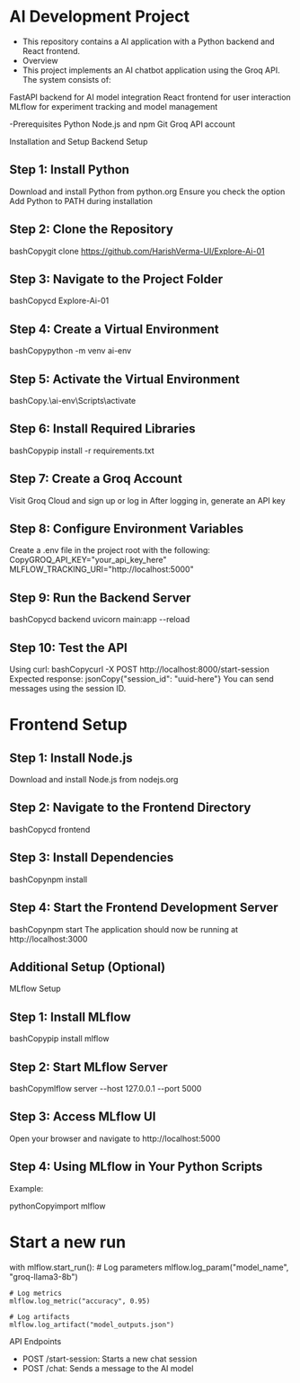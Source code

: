 # AI Development Project
- This repository contains a AI application with a Python backend and React frontend.
- Overview
- This project implements an AI chatbot application using the Groq API. The system consists of:

FastAPI backend for AI model integration
React frontend for user interaction
MLflow for experiment tracking and model management

-Prerequisites
  Python 
  Node.js and npm
  Git
  Groq API account

Installation and Setup
Backend Setup

## Step 1: Install Python

Download and install Python from python.org
Ensure you check the option Add Python to PATH during installation

## Step 2: Clone the Repository
bashCopygit clone https://github.com/HarishVerma-UI/Explore-Ai-01

## Step 3: Navigate to the Project Folder
bashCopycd Explore-Ai-01

## Step 4: Create a Virtual Environment
bashCopypython -m venv ai-env

## Step 5: Activate the Virtual Environment
bashCopy.\ai-env\Scripts\activate

## Step 6: Install Required Libraries
bashCopypip install -r requirements.txt

## Step 7: Create a Groq Account

Visit Groq Cloud and sign up or log in
After logging in, generate an API key

## Step 8: Configure Environment Variables
Create a .env file in the project root with the following:
CopyGROQ_API_KEY="your_api_key_here"
MLFLOW_TRACKING_URI="http://localhost:5000"

## Step 9: Run the Backend Server
bashCopycd backend
uvicorn main:app --reload

## Step 10: Test the API
Using curl:
bashCopycurl -X POST http://localhost:8000/start-session
Expected response:
jsonCopy{"session_id": "uuid-here"}
You can send messages using the session ID.

# Frontend Setup

## Step 1: Install Node.js

Download and install Node.js from nodejs.org

## Step 2: Navigate to the Frontend Directory
bashCopycd frontend

## Step 3: Install Dependencies
bashCopynpm install

## Step 4: Start the Frontend Development Server
bashCopynpm start
The application should now be running at http://localhost:3000

## Additional Setup (Optional)
MLflow Setup

## Step 1: Install MLflow
bashCopypip install mlflow

## Step 2: Start MLflow Server
bashCopymlflow server --host 127.0.0.1 --port 5000

## Step 3: Access MLflow UI
Open your browser and navigate to http://localhost:5000

## Step 4: Using MLflow in Your Python Scripts
Example:

pythonCopyimport mlflow

# Start a new run
with mlflow.start_run():
    # Log parameters
    mlflow.log_param("model_name", "groq-llama3-8b")
    
    # Log metrics
    mlflow.log_metric("accuracy", 0.95)
    
    # Log artifacts
    mlflow.log_artifact("model_outputs.json")

API Endpoints

- POST /start-session: Starts a new chat session
- POST /chat: Sends a message to the AI model
